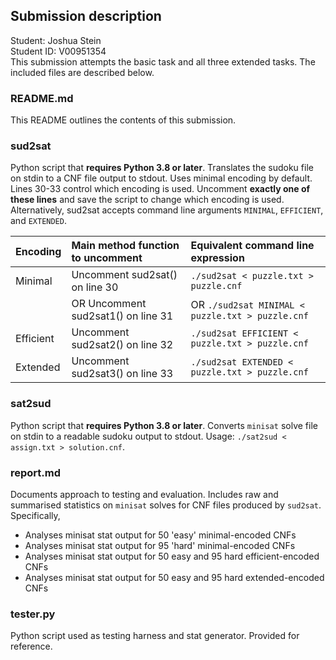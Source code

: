 ## Submission description ##
Student: Joshua Stein  
Student ID: V00951354  
This submission attempts the basic task and all three extended tasks. The included files are described below.

### README.md ###
This README outlines the contents of this submission.

### sud2sat ###
Python script that **requires Python 3.8 or later**. Translates the sudoku file on stdin to a CNF file output to stdout. Uses minimal encoding by default. Lines 30-33 control which encoding is used. Uncomment **exactly one of these lines** and save the script to change which encoding is used. Alternatively, sud2sat accepts command line arguments `MINIMAL`, `EFFICIENT`, and `EXTENDED`.

| Encoding  | Main method function to uncomment  | Equivalent command line expression               |
| :---      | :---                               | :---                                             |
| Minimal   | Uncomment sud2sat() on line 30     | `./sud2sat < puzzle.txt > puzzle.cnf`            |
|           | OR Uncomment sud2sat1() on line 31 | OR `./sud2sat MINIMAL < puzzle.txt > puzzle.cnf` |
| Efficient | Uncomment sud2sat2() on line 32    | `./sud2sat EFFICIENT < puzzle.txt > puzzle.cnf`  |
| Extended  | Uncomment sud2sat3() on line 33    | `./sud2sat EXTENDED < puzzle.txt > puzzle.cnf`   |


### sat2sud ###
Python script that **requires Python 3.8 or later**. Converts `minisat` solve file on stdin to a readable sudoku output to stdout. Usage: `./sat2sud < assign.txt > solution.cnf`.

### report.md ###
Documents approach to testing and evaluation. Includes raw and summarised statistics on `minisat` solves for CNF files produced by `sud2sat`. Specifically,
- Analyses minisat stat output for 50 'easy' minimal-encoded CNFs
- Analyses minisat stat output for 95 'hard' minimal-encoded CNFs
- Analyses minisat stat output for 50 easy and 95 hard efficient-encoded CNFs
- Analyses minisat stat output for 50 easy and 95 hard extended-encoded CNFs


### tester.py ###
Python script used as testing harness and stat generator. Provided for reference.